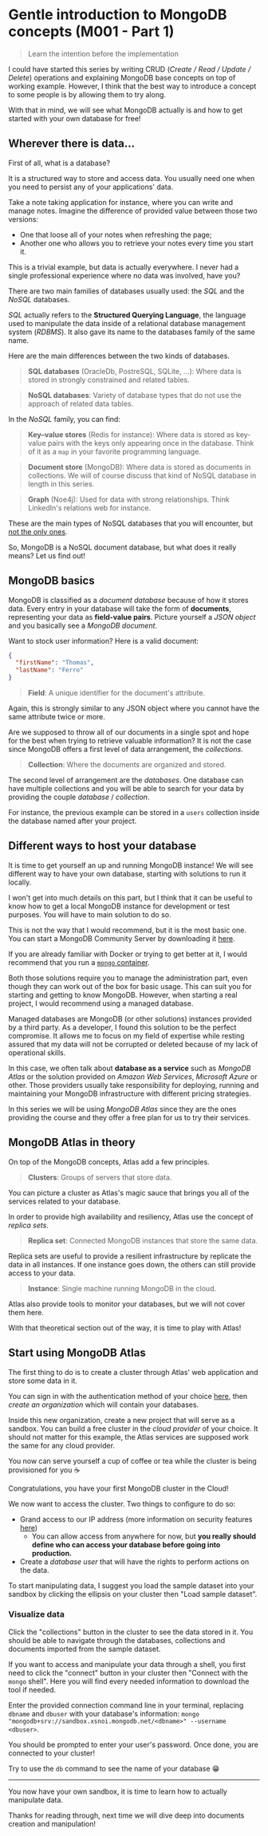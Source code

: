 # Gentle introduction to MongoDB concepts (M001 - Part 1)

> Learn the intention before the implementation

I could have started this series by writing CRUD (*Create / Read / Update / Delete*) operations and explaining MongoDB base concepts on top of working example. However, I think that the best way to introduce a concept to some people is by allowing them to try along.

With that in mind, we will see what MongoDB actually is and how to get started with your own database for free!

## Wherever there is data...

First of all, what is a database?

It is a structured way to store and access data. You usually need one when you need to persist any of your applications' data.

Take a note taking application for instance, where you can write and manage notes. Imagine the difference of provided value between those two versions:

- One that loose all of your notes when refreshing the page;
- Another one who allows you to retrieve your notes every time you start it.

This is a trivial example, but data is actually everywhere. I never had a single professional experience where no data was involved, have you?

There are two main families of databases usually used: the *SQL* and the *NoSQL* databases.

*SQL* actually refers to the **Structured Querying Language**, the language used to manipulate the data inside of a relational database management system (*RDBMS*). It also gave its name to the databases family of the same name.

Here are the main differences between the two kinds of databases.

> **SQL databases** (OracleDb, PostreSQL, SQLite, ...): Where data is stored in strongly constrained and related tables. 

> **NoSQL databases**: Variety of database types that do not use the approach of related data tables.

In the *NoSQL* family, you can find:

> **Key–value stores** (Redis for instance): Where data is stored as key-value pairs with the keys only appearing once in the database. Think of it as a `map` in your favorite programming language.

> **Document store** (MongoDB): Where data is stored as documents in collections. We will of course discuss that kind of NoSQL database in length in this series.

> **Graph** (Noe4j): Used for data with strong relationships. Think LinkedIn's relations web for instance.

These are the main types of NoSQL databases that you will encounter, but [not the only ones](https://en.wikipedia.org/wiki/NoSQL#Types_and_examples).

So, MongoDB is a NoSQL document database, but what does it really means? Let us find out!

## MongoDB basics

MongoDB is classified as a *document database* because of how it stores data. Every entry in your database will take the form of **documents**, representing your data as **field-value pairs**. Picture yourself a *JSON object* and you basically see a *MongoDB document*.

Want to stock user information? Here is a valid document:

```json
{
  "firstName": "Thomas",
  "lastName": "Ferro"
}
```

> **Field**: A unique identifier for the document's attribute.

Again, this is strongly similar to any JSON object where you cannot have the same attribute twice or more.

Are we supposed to throw all of our documents in a single spot and hope for the best when trying to retrieve valuable information? It is not the case since MongoDB offers a first level of data arrangement, the *collections*.

> **Collection**: Where the documents are organized and stored.

The second level of arrangement are the *databases*. One database can have multiple collections and you will be able to search for your data by providing the couple *database* / *collection*.

For instance, the previous example can be stored in a `users` collection inside the database named after your project.

## Different ways to host your database

It is time to get yourself an up and running MongoDB instance! We will see different way to have your own database, starting with solutions to run it locally.

I won't get into much details on this part, but I think that it can be useful to know how to get a local MongoDB instance for development or test purposes. You will have to main solution to do so.

This is not the way that I would recommend, but it is the most basic one. You can start a MongoDB Community Server by downloading it [here](https://www.mongodb.com/try/download/community).

If you are already familiar with Docker or trying to get better at it, I would recommend that you run a [`mongo` container](https://hub.docker.com/_/mongo/).

Both those solutions require you to manage the administration part, even though they can work out of the box for basic usage. This can suit you for starting and getting to know MongoDB. However, when starting a real project, I would recommend using a managed database.

Managed databases are MongoDB (or other solutions) instances provided by a third party. As a developer, I found this solution to be the perfect compromise. It allows me to focus on my field of expertise while resting assured that my data will not be corrupted or deleted because of my lack of operational skills.

In this case, we often talk about **database as a service** such as *MongoDB Atlas* or the solution provided on *Amazon Web Services*,  *Microsoft Azure* or other. Those providers usually take responsibility for deploying, running and maintaining your MongoDB infrastructure with different pricing strategies.

In this series we will be using *MongoDB Atlas* since they are the ones providing the course and they offer a free plan for us to try their services.

## MongoDB Atlas in theory

On top of the MongoDB concepts, Atlas add a few principles.

> **Clusters**: Groups of servers that store data.

You can picture a cluster as Atlas's magic sauce that brings you all of the services related to your database.

In order to provide high availability and resiliency, Atlas use the concept of *replica sets*.

> **Replica set**: Connected MongoDB instances that store the same data.

Replica sets are useful to provide a resilient infrastructure by replicate the data in all instances. If one instance goes down, the others can still provide access to your data.

> **Instance**: Single machine running MongoDB in the cloud.

Atlas also provide tools to monitor your databases, but we will not cover them here.

With that theoretical section out of the way, it is time to play with Atlas!

## Start using MongoDB Atlas

The first thing to do is to create a cluster through Atlas' web application and store some data in it.

You can sign in with the authentication method of your choice [here](https://account.mongodb.com/account/login?nds=true), then *create an organization* which will contain your databases.

Inside this new organization, create a new project that will serve as a sandbox. You can build a free cluster in the *cloud provider* of your choice. It should not matter for this example, the Atlas services are supposed work the same for any cloud provider.

You now can serve yourself a cup of coffee or tea while the cluster is being provisioned for you ☕️

Congratulations, you have your first MongoDB cluster in the Cloud!

We now want to access the cluster. Two things to configure to do so:

- Grand access to our IP address (more information on security features [here](https://docs.atlas.mongodb.com/setup-cluster-security/#add-ip-addresses-to-the-whitelist))
  - You can allow access from anywhere for now, but **you really should define who can access your database before going into production.**
- Create a *database user* that will have the rights to perform actions on the data.

To start manipulating data, I suggest you load the sample dataset into your sandbox by clicking the ellipsis on your cluster then "Load sample dataset".

### Visualize data

Click the "collections" button in the cluster to see the data stored in it. You should be able to navigate through the databases, collections and documents imported from the sample dataset.

If you want to access and manipulate your data through a shell, you first need to click the "connect" button in your cluster then "Connect with the `mongo` shell". Here you will find every needed information to download the tool if needed.

Enter the provided connection command line in your terminal, replacing `dbname` and `dbuser` with your database's information: `mongo "mongodb+srv://sandbox.xsnoi.mongodb.net/<dbname>" --username <dbuser>`.

You should be prompted to enter your user's password. Once done, you are connected to your cluster!

Try to use the `db` command to see the name of your database 😁

---

You now have your own sandbox, it is time to learn how to actually manipulate data.

Thanks for reading through, next time we will dive deep into documents creation and manipulation!
